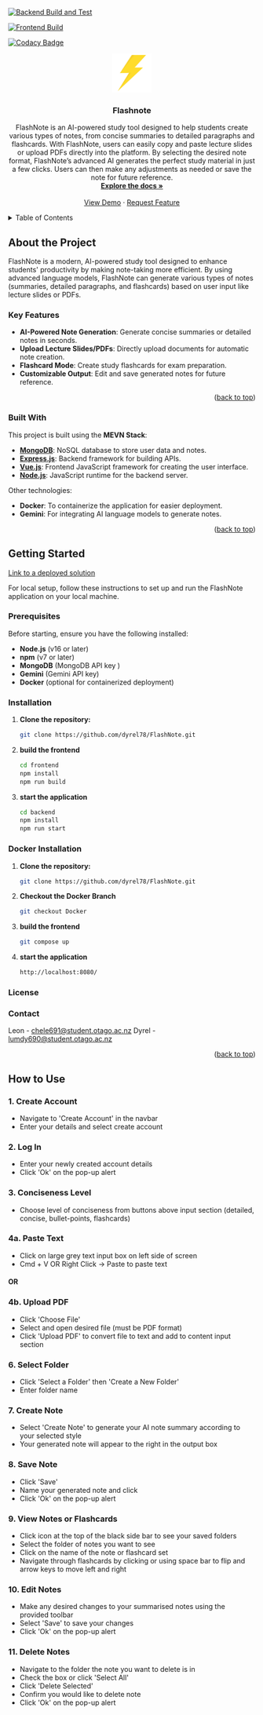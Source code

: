 

[![Backend Build and Test](https://github.com/dyrel78/FlashNote/actions/workflows/backend-build.yml/badge.svg?branch=main)](https://github.com/dyrel78/FlashNote/actions/workflows/backend-build.yml)

[![Frontend Build](https://github.com/dyrel78/FlashNote/actions/workflows/frontend-build.yml/badge.svg)](https://github.com/dyrel78/FlashNote/actions/workflows/frontend-build.yml)


[![Codacy Badge](https://app.codacy.com/project/badge/Grade/dc3cb21cb3ce4eb0811637ce4ca672c2)](https://app.codacy.com/gh/dyrel78/FlashNote/dashboard?utm_source=gh&utm_medium=referral&utm_content=&utm_campaign=Badge_grade)


<a id="readme-top"></a>

<div align="center">
  <a href="https://github.com/dyrel78/Best-README">
    <img src="Frontend/old_html_files/flashnote-logo.png" alt="Logo" width="80" height="80">
  </a>

  <h3 align="center">Flashnote</h3>

  <p align="center">
FlashNote is an AI-powered study tool designed to help students create various types of notes, from concise summaries to detailed paragraphs and flashcards. With FlashNote, users can easily copy and paste lecture slides or upload PDFs directly into the platform. By selecting the desired note format, FlashNote’s advanced AI generates the perfect study material in just a few clicks. Users can then make any adjustments as needed or save the note for future reference.
    <br />
    <a href="https://github.com/dyrel78/FlashNote/DevDocs.md"><strong>Explore the docs »</strong></a>
    <br />
    <br />
    <a href="http://www.flashnote.click:8080/">View Demo</a>
    ·
    <a href="
    <a href="https://github.com/dyrel78/Best-README">Request Feature</a>
  </p>
</div>

<!-- TABLE OF CONTENTS -->
<details>
  <summary>Table of Contents</summary>
  <ol>
    <li>
      <a href="#about-the-project">About The Project</a>
      <ul>
        <li><a href="#built-with">Built With</a></li>
      </ul>
    </li>
    <li>
      <a href="#getting-started">Getting Started</a>
      <ul>
        <li><a href="#prerequisites">Prerequisites</a></li>
        <li><a href="#installation">Installation</a></li>
      </ul>
    </li>
    <li><a href="#license">License</a></li>
    <li><a href="#contact">Contact</a></li>
    <li><a href="#acknowledgments">Acknowledgments</a></li>
  </ol>
</details>

## About the Project

FlashNote is a modern, AI-powered study tool designed to enhance students' productivity by making note-taking more efficient. By using advanced language models, FlashNote can generate various types of notes (summaries, detailed paragraphs, and flashcards) based on user input like lecture slides or PDFs.

### Key Features
- **AI-Powered Note Generation**: Generate concise summaries or detailed notes in seconds.
- **Upload Lecture Slides/PDFs**: Directly upload documents for automatic note creation.
- **Flashcard Mode**: Create study flashcards for exam preparation.
- **Customizable Output**: Edit and save generated notes for future reference.

<p align="right">(<a href="#readme-top">back to top</a>)</p>

### Built With

This project is built using the **MEVN Stack**:
* [**MongoDB**](https://www.mongodb.com/): NoSQL database to store user data and notes.
* [**Express.js**](https://expressjs.com/): Backend framework for building APIs.
* [**Vue.js**](https://vuejs.org/): Frontend JavaScript framework for creating the user interface.
* [**Node.js**](https://nodejs.org/): JavaScript runtime for the backend server.

Other technologies:
- **Docker**: To containerize the application for easier deployment.
- **Gemini**: For integrating AI language models to generate notes.

<p align="right">(<a href="#readme-top">back to top</a>)</p>


## Getting Started


<a href="http://www.flashnote.click:8080/">Link to a deployed solution</a>



For local setup, follow these instructions to set up and run the FlashNote application on your local machine.


### Prerequisites

Before starting, ensure you have the following installed:
- **Node.js** (v16 or later)
- **npm** (v7 or later)
- **MongoDB** (MongoDB API key )
- **Gemini**  (Gemini API key)
- **Docker** (optional for containerized deployment)

### Installation

1. **Clone the repository:**
   ```bash
   git clone https://github.com/dyrel78/FlashNote.git

2. **build the frontend**
    ```bash
   cd frontend
   npm install
   npm run build

3. **start the application**
    ```bash
   cd backend 
   npm install
   npm run start

### Docker Installation

1. **Clone the repository:**
   ```bash
   git clone https://github.com/dyrel78/FlashNote.git

2. **Checkout the Docker Branch**
    ```bash
    git checkout Docker

3. **build the frontend**
    ```bash
    git compose up

4. **start the application**
    ```bash
    http://localhost:8080/

### License

### Contact
Leon - [chele691@student.otago.ac.nz](mailto:chele691@student.otago.ac.nz)
Dyrel - [lumdy690@student.otago.ac.nz](mailto:lumdy690@student.otago.ac.nz)


<p align="right">(<a href="#readme-top">back to top</a>)</p>


## How to Use

### 1. Create Account
- Navigate to 'Create Account' in the navbar
- Enter your details and select create account

### 2. Log In
- Enter your newly created account details
- Click 'Ok' on the pop-up alert

### 3. Conciseness Level
- Choose level of conciseness from buttons above input section (detailed, concise, bullet-points, flashcards)

### 4a. Paste Text
- Click on large grey text input box on left side of screen
- Cmd + V OR Right Click -> Paste to paste text

#### OR

### 4b. Upload PDF
- Click 'Choose File' 
- Select and open desired file (must be PDF format)
- Click 'Upload PDF' to convert file to text and add to content input section

### 6. Select Folder
- Click 'Select a Folder' then 'Create a New Folder'
- Enter folder name

### 7. Create Note
- Select 'Create Note' to generate your AI note summary according to your selected style
- Your generated note will appear to the right in the output box

### 8. Save Note
- Click 'Save' 
- Name your generated note and click 
- Click 'Ok' on the pop-up alert

### 9. View Notes or Flashcards
- Click icon at the top of the black side bar to see your saved folders
- Select the folder of notes you want to see
- Click on the name of the note or flashcard set 
- Navigate through flashcards by clicking or using space bar to flip and arrow keys to move left and right

### 10. Edit Notes
- Make any desired changes to your summarised notes using the provided toolbar
- Select 'Save' to save your changes
- Click 'Ok' on the pop-up alert

### 11. Delete Notes
- Navigate to the folder the note you want to delete is in
- Check the box or click 'Select All'
- Click 'Delete Selected'
- Confirm you would like to delete note
- Click 'Ok' on the pop-up alert










[Vue.js]: https://img.shields.io/badge/Vue.js-35495E?style=for-the-badge&logo=vuedotjs&logoColor=4FC08D
[Vue-url]: https://vuejs.org/

